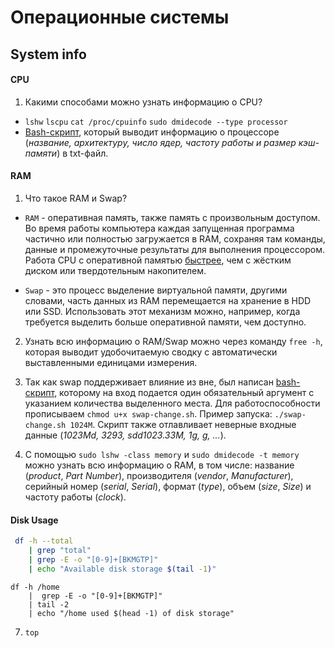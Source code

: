 # Операционные системы

## System info

#### CPU
1. Какими способами можно узнать информацию о CPU? 

- `lshw` `lscpu` `cat /proc/cpuinfo` `sudo dmidecode --type processor`
- [Bash-скрипт](https://github.com/a1k0u/os/blob/main/cpu-info.sh), 
который выводит информацию о процессоре (_название, архитектуру,
число ядер, частоту работы и размер кэш-памяти_) в txt-файл.

#### RAM
1. Что такое RAM и Swap?


- `RAM` - оперативная память, также память с
произвольным доступом. Во время работы компьютера
каждая запущенная программа частично или полностью
загружается в RAM, сохраняя там команды, данные и 
промежуточные результаты для выполнения процессором.
Работа CPU с оперативной памятью <u>быстрее</u>, чем с 
жёстким диском или твердотельным накопителем.


- `Swap` - это процесс выделение виртуальной памяти,
другими словами, часть данных из RAM перемещается
на хранение в HDD или SSD. Использовать этот
механизм можно, например, когда требуется выделить
больше оперативной памяти, чем доступно.


2. Узнать всю информацию о RAM/Swap можно через
команду `free -h`, которая выводит удобочитаемую
сводку с автоматически выставленными единицами измерения.


3. Так как swap поддерживает влияние из вне, был
написан [bash-скрипт](https://github.com/a1k0u/os/blob/main/swap-change.sh), которому на вход подается один
обязательный аргумент с указанием количества выделенного
места. Для работоспособности прописываем 
`chmod u+x swap-change.sh`. Пример запуска:
`./swap-change.sh 1024M`. Скрипт также отлавливает
неверные входные данные (_1023Md, 3293, 
sdd1023.33M, 1g, g, ..._).


4. С помощью `sudo lshw -class memory` и 
`sudo dmidecode -t memory` можно узнать всю информацию
о RAM, в том числе: название (_product_, _Part Number_), 
производителя (_vendor_, _Manufacturer_), серийный номер
(_serial_, _Serial_), формат (_type_), объем (_size_, _Size_)
и частоту работы (_clock_).

#### Disk Usage
```bash
 df -h --total 
    | grep "total" 
    | grep -E -o "[0-9]+[BKMGTP]" 
    | echo "Available disk storage $(tail -1)"
 ```

```shell
df -h /home 
    |  grep -E -o "[0-9]+[BKMGTP]" 
    | tail -2 
    | echo "/home used $(head -1) of disk storage"
```


7. `top`